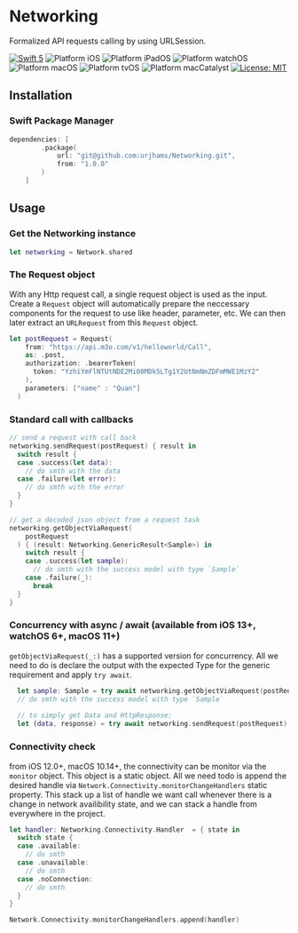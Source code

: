 # Networking
Formalized API requests calling by using URLSession.

<p align="left">
<a href="https://developer.apple.com/swift"><img src="https://img.shields.io/badge/language-Swift%205.5-brightgreen" alt="Swift 5" /></a>
<img src="https://img.shields.io/badge/platform-iOS-blue.svg?style=flat" alt="Platform iOS" />
<img src="https://img.shields.io/badge/platform-iPadOS-red.svg?style=flat" alt="Platform iPadOS" />
<img src="https://img.shields.io/badge/platform-watchOS-orange.svg?style=flat" alt="Platform watchOS" />
<img src="https://img.shields.io/badge/platform-macOS-cyan.svg?style=flat" alt="Platform macOS" />
<img src="https://img.shields.io/badge/platform-tvOS-purple.svg?style=flat" alt="Platform tvOS" />
<img src="https://img.shields.io/badge/platform-Catalyst-brown.svg?style=flat" alt="Platform macCatalyst" />
<a href="https://raw.githubusercontent.com/urjhams/Networking/main/LICENSE"><img src="https://img.shields.io/badge/license-MIT-red" alt="License: MIT" /></a>
</p>

## Installation

### Swift Package Manager

```Swift
dependencies: [
        .package(
            url: "git@github.com:urjhams/Networking.git",
            from: "1.0.0"
        )
    ]
```

## Usage

### Get the Networking instance
```Swift
let networking = Network.shared
```

### The Request object
With any Http request call, a single request object is used as the input. Create a `Request` object will automatically prepare the neccessary components for the request to use like header, parameter, etc. We can then later extract an `URLRequest` from this `Request` object.
```Swift
let postRequest = Request(
    from: "https://api.m3o.com/v1/helloworld/Call",
    as: .post,
    authorization: .bearerToken(
      token: "YzhiYmFlNTUtNDE2Mi00MDk5LTg1Y2UtNmNmZDFmMWE1MzY2"
    ),
    parameters: ["name" : "Quan"]
  )
```

### Standard call with callbacks
```Swift
// send a request with call back
networking.sendRequest(postRequest) { result in
  switch result {
  case .success(let data):
    // do smth with the data
  case .failure(let error):
    // do smth with the error
  }
}

// get a decoded json object from a request task
networking.getObjectViaRequest(
    postRequest
  ) { (result: Networking.GenericResult<Sample>) in
    switch result {
    case .success(let sample):
      // do smth with the success model with type `Sample`
    case .failure(_):
      break
  }
}
```

### Concurrency with async / await (available from iOS 13+, watchOS 6+, macOS 11+)
`getObjectViaRequest(_:)` has a supported version for concurrency. All we need to do is declare the output with the expected Type for the generic requirement and apply `try await`.
```Swift
  let sample: Sample = try await networking.getObjectViaRequest(postRequest)
  // do smth with the success model with type `Sample`
  
  // to simply get Data and HttpResponse:
  let (data, response) = try await networking.sendRequest(postRequest)
```

### Connectivity check
from iOS 12.0+, macOS 10.14+, the connectivity can be monitor via the `monitor` object. This object is a static object. All we need todo is append the desired handle via `Network.Connectivity.monitorChangeHandlers` static property. This stack up a list of handle we want call whenever there is a change in network availibility state, and we can stack a handle from everywhere in the project.
```Swift
let handler: Networking.Connectivity.Handler  = { state in
  switch state {
  case .available:
    // do smth
  case .unavailable:
    // do smth
  case .noConnection:
    // do smth
  }
}

Network.Connectivity.monitorChangeHandlers.append(handler)
```

